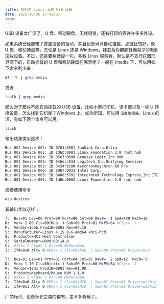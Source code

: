 ```yaml
---
title: 找到你 Linux 上的 USB 设备
date: 2023-10-30 17:41:07
tags:
---
```


USB 设备太广泛了，U 盘、移动硬盘、无线键鼠，还有打印机等许许多多外设。

如果系统已经自带了这些设备的驱动，并且设备可以自动挂载，那就比较好。象 U 盘、移动硬盘等，无论是 Linux 还是 Windows，挂载后你都能轻而易举的看到这些设备。不过，还是要稍微提一句。多数 Linux 服务器，默认是不支行在图形界面下的，自动挂载的 U 盘和移动硬盘在哪里呢？一般在 /media 下，可以用如下命令列出来：

```bash
df -Th | grep media
```

或者

```bash
lsblk | grep media
```

那么对于那些不能自动挂载的 USB 设备，比如小票打印机、读卡器以及一些 U 转串设备，怎么找到它们呢？Windows 上，如你所知，可以用 `设备管理器`。Linux 的话，有如下两个命令可以用。

```bash
lsusb
```

输出结果类似这样：

```bash
Bus 002 Device 002: ID 0781:5581 SanDisk Corp.Ultra
Bus 002 Device 001: ID 1d6b:0003 Linux Foundation 3.0 root hub
Bus 001 Device 004: ID 05e3:0608 Genesys Logic,Inc.Hub
Bus 001 Device 003: ID 046d:c534 Logitech,Inc.Unifying Receiver
Bus 001 Device 002: ID 3434:0280 KeychronKeychron K8 Pro
Bus 001 Device 006: ID 8087:0033 Intel Corp.
Bus 001 Device 005: ID 048d:5702 Integrated Technology Express,Inc.ITE Device
Bus 001 Device 001: ID 1d6b:0002 Linux Foundation 2.0 root hub
```

或者使用命令

```bash
usb-devices
```

其输出类似这样：

```bash
T:  Bus=01 Lev=00 Prnt=00 Port=00 Cnt=00 Dev#=  1 Spd=480 MxCh=16
D:  Ver= 2.00 Cls=09(hub  ) Sub=00 Prot=01 MxPS=64 #Cfgs=  1
P:  Vendor=1d6b ProdID=0002 Rev=04.19
S:  Manufacturer=Linux 4.19.0-6-amd64 xhci-hcd
S:  Product=xHCI Host Controller
S:  SerialNumber=0000:00:14.0
C:  #Ifs= 1 Cfg#= 1 Atr=e0 MxPwr=0mA
I:  If#=0x0 Alt= 0 #EPs= 1 Cls=09(hub  ) Sub=00 Prot=00 Driver=hub

T:  Bus=01 Lev=01 Prnt=01 Port=04 Cnt=01 Dev#=  2 Spd=12  MxCh= 0
D:  Ver= 1.10 Cls=00(>ifc ) Sub=00 Prot=00 MxPS=64 #Cfgs=  1
P:  Vendor=12d1 ProdID=0003 Rev=01.00
S:  Product=Keyboard/Mouse KVM 1.1.0
C:  #Ifs= 2 Cfg#= 1 Atr=60 MxPwr=0mA
I:  If#=0x0 Alt= 0 #EPs= 1 Cls=03(HID  ) Sub=01 Prot=01 Driver=usbhid
I:  If#=0x1 Alt= 0 #EPs= 1 Cls=03(HID  ) Sub=01 Prot=02 Driver=usbhid
```

厂商标识、设备标识之类的都有，差不多够用了。
